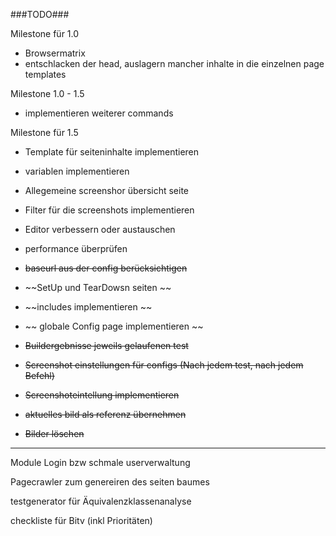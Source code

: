 ###TODO###

Milestone für 1.0 

* Browsermatrix
* entschlacken der head, auslagern mancher inhalte in die einzelnen page templates

Milestone 1.0 - 1.5

* implementieren weiterer commands

Milestone für 1.5

* Template für seiteninhalte implementieren
* variablen implementieren
* Allegemeine screenshor übersicht seite
* Filter für die screenshots implementieren
* Editor verbessern oder austauschen
* performance überprüfen



* ~~baseurl aus der config berücksichtigen~~
* ~~SetUp und TearDowsn seiten ~~
* ~~includes implementieren ~~
* ~~ globale Config page implementieren ~~
* ~~Buildergebnisse jeweils gelaufenen test~~
* ~~Screenshot einstellungen für configs (Nach jedem test, nach jedem Befehl)~~
* ~~Screenshoteintellung implementieren~~
* ~~aktuelles bild als referenz übernehmen~~
* ~~Bilder löschen~~

---
Module
Login bzw schmale userverwaltung

Pagecrawler zum genereiren des seiten baumes

testgenerator für Äquivalenzklassenanalyse

checkliste für Bitv (inkl Prioritäten)
